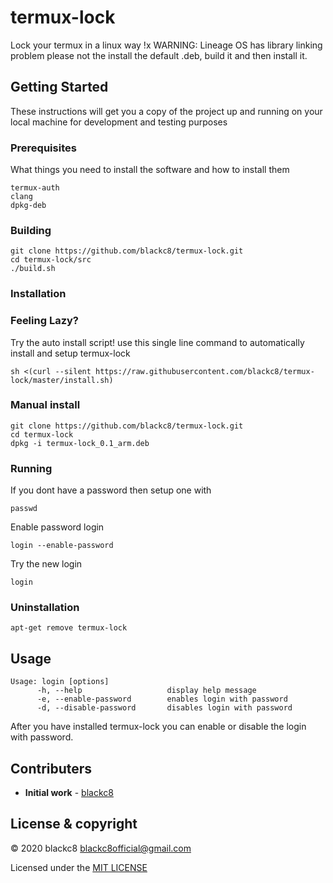# termux-lock
Lock your termux in a linux way
!x WARNING: Lineage OS has library linking problem please not the install the default .deb, build it and then install it.

## Getting Started
These instructions will get you a copy of the project up and running on your local machine for development and testing purposes

### Prerequisites 
What things you need to install the software and how to install them
```
termux-auth
clang
dpkg-deb
```

### Building
```
git clone https://github.com/blackc8/termux-lock.git
cd termux-lock/src
./build.sh
```

### Installation
### Feeling Lazy?
Try the auto install script!
use this single line command to automatically install and setup termux-lock

```
sh <(curl --silent https://raw.githubusercontent.com/blackc8/termux-lock/master/install.sh)
```
### Manual install
```
git clone https://github.com/blackc8/termux-lock.git
cd termux-lock
dpkg -i termux-lock_0.1_arm.deb
```

### Running
If you dont have a password then setup one with 
```
passwd
```

Enable password login
```
login --enable-password
```

Try the new login
```
login
```
### Uninstallation 
```
apt-get remove termux-lock
```

## Usage
```
Usage: login [options]
      -h, --help                   display help message
      -e, --enable-password        enables login with password
      -d, --disable-password       disables login with password
```

After you have installed termux-lock you can enable or disable the login with password.

## Contributers
*  **Initial work** - [blackc8](https://github.com/termux-lock)

##  License & copyright
© 2020 blackc8 <blackc8official@gmail.com>

Licensed under the [MIT LICENSE](LICENSE)
